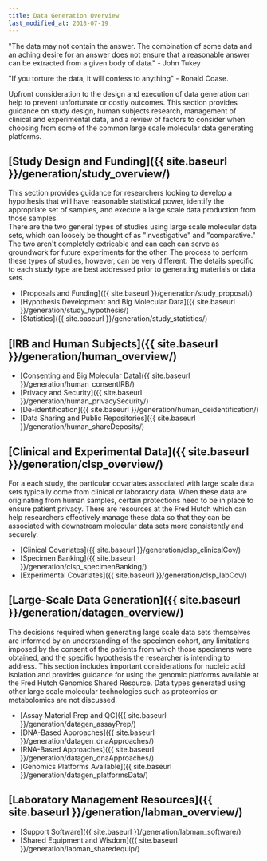 ```yaml
---
title: Data Generation Overview
last_modified_at: 2018-07-19
---
```


"The data may not contain the answer. The combination of some data and an aching desire for an answer does not ensure that a reasonable answer can be extracted from a given body of data." - John Tukey  

"If you torture the data, it will confess to anything" - Ronald Coase.

Upfront consideration to the design and execution of data generation can help to prevent unfortunate or costly outcomes.  This section provides guidance on study design, human subjects research, management of clinical and experimental data, and a review of factors to consider when choosing from some of the common large scale molecular data generating platforms.

## [Study Design and Funding]({{ site.baseurl }}/generation/study_overview/)
This section provides guidance for researchers looking to develop a hypothesis that will have reasonable statistical power, identify the appropriate set of samples, and execute a large scale data production from those samples.  
There are the two general types of studies using large scale molecular data sets, which can loosely be thought of as "investigative" and "comparative."  The two aren't completely extricable and can each can serve as groundwork for future experiments for the other.  The process to perform these types of studies, however, can be very different.  The details specific to each study type are best addressed prior to generating materials or data sets.  


* [Proposals and Funding]({{ site.baseurl }}/generation/study_proposal/)
* [Hypothesis Development and Big Molecular Data]({{ site.baseurl }}/generation/study_hypothesis/)
* [Statistics]({{ site.baseurl }}/generation/study_statistics/)

## [IRB and Human Subjects]({{ site.baseurl }}/generation/human_overview/)

* [Consenting and Big Molecular Data]({{ site.baseurl }}/generation/human_consentIRB/)
* [Privacy and Security]({{ site.baseurl }}/generation/human_privacySecurity/)
* [De-identification]({{ site.baseurl }}/generation/human_deidentification/)
* [Data Sharing and Public Repositories]({{ site.baseurl }}/generation/human_shareDeposits/)

## [Clinical and Experimental Data]({{ site.baseurl }}/generation/clsp_overview/)
For a each study, the particular covariates associated with large scale data sets typically come from clinical or laboratory data. When these data are originating from human samples, certain protections need to be in place to ensure patient privacy.  There are resources at the Fred Hutch which can help researchers effectively manage these data so that they can be associated with downstream molecular data sets more consistently and securely.  


* [Clinical Covariates]({{ site.baseurl }}/generation/clsp_clinicalCov/)
* [Specimen Banking]({{ site.baseurl }}/generation/clsp_specimenBanking/)
* [Experimental Covariates]({{ site.baseurl }}/generation/clsp_labCov/)

## [Large-Scale Data Generation]({{ site.baseurl }}/generation/datagen_overview/)
The decisions required when generating large scale data sets themselves are informed by an understanding of the specimen cohort, any limitations imposed by the consent of the patients from which those specimens were obtained, and the specific hypothesis the researcher is intending to address.  This section includes important considerations for nucleic acid isolation and provides guidance for using the genomic platforms available at the Fred Hutch Genomics Shared Resource.  Data types generated using other large scale molecular technologies such as proteomics or metabolomics are not discussed.  


* [Assay Material Prep and QC]({{ site.baseurl }}/generation/datagen_assayPrep/)
* [DNA-Based Approaches]({{ site.baseurl }}/generation/datagen_dnaApproaches/)
* [RNA-Based Approaches]({{ site.baseurl }}/generation/datagen_dnaApproaches/)
* [Genomics Platforms Available]({{ site.baseurl }}/generation/datagen_platformsData/)

## [Laboratory Management Resources]({{ site.baseurl }}/generation/labman_overview/)


* [Support Software]({{ site.baseurl }}/generation/labman_software/)
* [Shared Equipment and Wisdom]({{ site.baseurl }}/generation/labman_sharedequip/)
